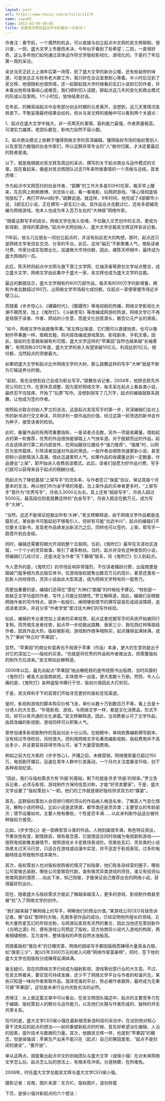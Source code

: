 ```yaml
---
layout: post
url: https://www.huxiu.com/article/11174
name: saya65
time: 2013-03-09 09:05
title: 这是吴文辉在起点中文的最后一次采访？
---
```

作者注：春节前，一个偶然的机会，可以直接与创立起点中文网的吴文辉聊聊。很兴奋，一则，盛大文学上市悬而未决，今年似乎看到了些希望；二则，一直很好奇，这么多年他们如何通过具体运作将文学版权影视化、游戏化的。于是约了年后第一周的采访。

采访当天正赶上上海年后第一场雪，到了盛大文学的新办公楼，还有些装修的味道，可是吴总正与财务老大聊工作，我只好在会议室里耐心等着。半小时后见到了吴文辉，他很随和也很热情，还一起聊起我大学时候看的玄幻小说和它的作者，并未看出他有啥事闹心或难受。我们顺利切入话题，聊起点这几年的变化和商业模式的形成以及案例。1个小时后，愉快结束对话。

在年前，的确耳闻起点中会有部分创业时期的元老离开。没想到，这几天里情况急转直下。不敢妄猜最终结果会如何，但从与吴文辉的接触中可以看到两个关键点：

1、起点在盛大文学中独大，非一天两天的事情，盈利能力最强，作者质量极高，可谓实力雄厚。老团队都在，影响力自然不容小觑。

2、起点商业模式上依赖于懂得网络文学的资深编辑，懂得版权市场的版权策划人以及变现力极强的白金作家们，所以这群非常专业的“人”做何归属，才决定着最后的胜者是谁。

以下，就是我根据对吴文辉及周边的采访，撰写的关于起点商业与运作模式的文章。现在看起来，像是对吴文辉团队过去11年来所做事情的一个浓缩与总结。首发虎嗅：

作为起点中文网签约的白金作者，“跳舞”的工作大多是SOHO在家，每天早上醒来，先在网上刷刷微博，浏览些小说，看一看电影，玩两把游戏。“等心情彻底愉悦放松了，再打开Word码字。”跳舞说道。就这样，9年时间，他完成了4部都市小说，3部玄幻小说，正在撰写一部玄幻小说。其作品总点击数过亿，还有多部被改编为网络游戏。他本人也成为年入百万左右的“大神级”网络作家。

“随着这群写手的成长，网络文学也渐入佳境，不仅融入文艺创作的主流，更成为影视剧、游戏的策源地。”起点中文网创始人，盛大文学总裁吴文辉这样告诉记者。

11年前，他与几位朋友一同创立起点时，并没有如此宏大的构想，那时，起点还只是网络文学发烧友交流、分享的平台。此后，这块“磁石”不断聚集人气，借助读者付费、作家分成实现商业化，加速做大市场份额，因此，被陈天桥相中，最终成为盛大网络的一员。

此后，陈天桥将起点中文网与旗下晋江文学网、红袖添香等原创文学站点整合，成立盛大文学，网络文学由此集中于盛大一家，吴文辉也成为盛大文学的总裁。

最近的数据显示，盛大文学拥有约600万部作品，每天有8000万字的新增量，拥有作者总数超过160万，占网络文学市场超七成份额，仅起点一家便掌握市场近半壁江山。

而随着《步步惊心》、《裸婚时代》、《甄嬛传》等电视剧的热播，网络文学影视化大潮不期而至，加上《鬼吹灯》、《斗破苍穹》等改编成网游的热浪，网络文学已不再是局限于读者、作者、网站的小生意，而是文化创意源头，数百亿元产业的源泉。

“如今，网络文学作品就像苹果。”吴文辉比喻道，它们既可以直接拍卖，也可以像制作苹果酱一样，取精去粗，将内容改编成游戏策划、影视剧本、手机文章。因此，版权的生意越来越有利可图，盛大文学这样的“苹果园”自然也越来越“长袖善舞”。有预测称2012年度，盛大文学的收入有望突破10亿元，利润达到1亿元，按份额，当然起点的贡献最大。

如果把盛大文学和起点比作网络文学的大树，那么跳舞这样的写手“大神”就是不断为它输送养分的根。

“起初，我也没想到自己会成为职业写手。”跳舞告诉记者，2004年，他辞去原先外贸公司的工作，在家休息调整，因为爱好网络文学，每天呆在起点上看各类小说，最终忍不住技痒，开始了“玩票”写作。没想到刚写了几万字，起点的编辑就联系跳舞，让他成为签约作者。

按照起点联合创始人罗立的说法，这是起点发现写手的第一步，资深编辑们会对上传的新书进行交叉审读，共同评判一部作品的价值，经过这第一轮筛选的新书会作为种子，接受读者的检验。

此时，衡量作品的有两项重要指标，一是读者点击数，另外一项是收藏量。借助起点的第一轮推荐，优秀的作品很快能够踏上人气快车道。对于脱颖而出的作品，起点会选择进行第二轮内部宣传，在网站醒目位置给予“强力推荐”。“强推”时，以网页为宣传载体，引导读者加速对作品的筛选，一般作者会顺势快速更新小说，甚至控制小说剧情进入高潮，借此迅速累积人气。如果作品的收藏量达到一定数量，作品便会“上架”，即开始进入收费阅读模式。此后，读者们自愿为好作品付费，写手们就可以获得来自于起点的稿酬分成。

而起点为了降低基层“上架写手”的流失率，与作者签订“保底”协议，保证其每个月基本的生活，再以他们作为金字塔的塔基，当上架作品的买单者更多时，“上架写手”晋升为“优秀写手”，月收入3000元左右，其上还有“超级写手”，月收入超过5000元，最高段位则是跳舞这样的“白金写手”，月收入稳定在数万元，成为写手“大神”。

“当然，这还不能保证挖掘出所有‘大神’。”吴文辉解释道，由于网络文学作品都是连载形式，某些新书可能起初不够吸引人，但却有可能“光武中兴”，起点的编辑们不仅要关注新书，发现老作品焕发出新活力之后，同样也可以签约、上架，帮写手一路晋升到白金级。

同时，编辑还需要将眼光开阔到整个互联网。当初，《鬼吹灯》最早在天涯社区连载，一个个小的灵异故事，吸引了诸多粉丝。当时，起点并没有这种类型的小说，但编辑们几经讨论，还是决定与作者“天下霸唱”联系，将《鬼吹灯》引入到起点。

令人意外的是，《鬼吹灯》的市场反响异常强烈，不仅读者踊跃付费，出版商更是踏破门槛争相为其出版实体书，仅游戏版权就售出数百万元的高价，甚至还激发一批新人纷纷效仿，灵异小说由此大型其道，成为网络文学特有的一股势力。

而更加重要的是，编辑们还得在“潜在”大神们“跑偏”的时候给予建议。“特别是一些缺乏文学功底的作者，写作上可能比较随性。”罗立解释道，因此，编辑们会根据网络作者的写作特点，提供一些指引，阐明哪些情节的撰写容易形成阅读障碍，造成读者流失，并且分享“作者学堂”里过往大神们的写作经验。

如此，编辑的专业直觉加上读者的买单投票，起点这套挖掘写手的系统开始被同行复制。而凭借先发者优势，起点早一步挖掘出跳舞、唐家三少、我吃西红柿等超级作者，因其作品大热，版权被影视、游戏制作商争相购买，起点赚得盆满钵满，成为了“果树”林立的“苹果园”。

显然，“苹果园”的商业轮盘再也不局限于苹果（作品）本身，更大的生意则是出于对它的深加工——版权的买卖。“也就是将优秀的作品和作者推出去，把需要版权的制作方拉进来。”吴文辉如此解释道。

2006年以后，最先向起点“苹果园”抛出橄榄枝的是传统图书出版商，当时风靡的《鬼吹灯》被各大出版商疯抢，实体图书一出版，便大卖数十万册。然而，令人心痛的是，《鬼吹灯》各种盗版书横行于世，版权价值因此大打折扣。

于是，吴文辉和手下的高管们开始寻觅更好的版权变现渠道。

是时，影视和游戏的脚本购买价格飞涨，单价从数十万到数百万不等，看上去是十分诱人的大生意。“毕竟影视、游戏，与网络文学一样，都是文化消费品，形式不同，却可以有共通的文化承载。”吴文辉解释道。因此，当消费者认可了文学作品，由其改编的影视剧、游戏同样可以积聚人气。

曾参加诸多影视剧制作的高岩对此十分认同。在她眼中，单纯依靠编剧撰写剧本，没有经过市场检验，风险很大。而利用网络文学名著改编影视剧，版权费用并不高出多少，并且更容易获得市场认可，省下大量营销费用。

例如之前大红大紫的《步步惊心》，开播之前，未做营销，网络搜索量已超过150万，电视剧开播后，迅速在青年人群中引发轰动，一个月内关注度暴涨15倍，创下各种收视纪录。

“因此，我们与版权需求方有‘共振’的基础，剩下的就是寻求‘共振’的频率。”罗立告诉记者，必须与影视、游戏制作方保持信息对称，才能“好货卖要家”。于是，盛大文学设置了“版权策划人”一职。他们的工作就是做好版权供求双方的“媒婆”。

首先，这群版权策划人会将排行榜的顶尖的作品纳入候选名单，了解其人气变化情况，解构小说的特征，比如小说是武侠类、都市类还是灵异类；主要受众的年龄层次；情节设置如何，主要人物有哪些，个性是否丰满……以此来判断作品适合被何种版权方接受。

比如，《步步惊心》是一部典型宫斗类的作品，人物刻画很丰满，角色特征突出，节奏张弛有度，剧情跌宕，很有悬念感，它就很适合同时改编为电视剧和游戏——按照电视剧集发展情节，按照游戏关卡变换场景进阶。但某些玄幻、灵异类的小说场景太过天马行空，只适合在游戏或动漫中实现，并不适宜于影视表现，过多的电脑特技会导致制作成本飙升。

其次，版权策划人也对版权收购者的情况了如指掌，他们有各自经营的圈子，哪些公司爱做古装剧，哪些公司爱做现代剧，谁有做灵异类游戏的项目，谁又有投资仙侠类网游的潜质……如此下来，知己知彼，才能保证自己推荐出去的网络小说，获得最好的出价。

现在，随着盛大与版权需求方彼此了解越来越深入，更多的游戏、影视制作商甚至被“拉”入了网络文学的创作。

“我们越来越了解网络上的写手，明晰他们的商业价值。”某游戏公司CEO肖琰告诉记者。像“血红”那样的大咖，先期多部作品的成功，已经证明他所擅长的领域，又有大量热爱玄幻的年轻忠粉，与网游玩家具有天然的重合，因此当他还在策划新作《光明之源》时，便有游戏公司预定了版权，双方协商将小说代入游戏的构架，两者相辅相依，互为宣传，整体版权的声势自然水涨船高。

而随着版权“推拉术”的日臻完善，网络的超级写手都因版税而赚得大量真金白银，如“唐家三少”，就以5年3300万元的收入问鼎“网络作家富豪榜”。同时，签下他的盛大文学也因版权分成赚得盆满钵满。

毫无疑问，现在的网络文学已经成为辐射影视、游戏等创意行业的大生意。不过，在吴文辉看来，要实现可持续发展，还少不了网络文学平台与作者的和谐共生。某些只知道一味向作者索取作品，涸泽而渔的平台，势必被作者摒弃，最终成为无果可摘“苹果园”。这恰是未来行业内优胜劣汰的必然。

虎嗅注：从上面这篇文章中可以看出，在吴文辉团队描述中，起点的主要竞争力在于编辑、版权策划人的眼光与运作能力，以及他们长期与作者形成的、独特的共生共荣关系。

恰巧的是，盛大文学CEO侯小强在最新接受新浪科技的采访中，在谈到他对核心骨干流失后的起点的想法——如何重塑新起点的时候，首先却希望淡化编辑、人治的因素，提升技术与数据的力量。其次，他跟吴文辉一样，也提到“苹果园”的概念，但是侯强调：苹果生产出来不能只在（起点）自己的果园里卖，“起点不是封闭的堡垒”，“要开放”。

单从这两点，就能看出起点中文的创始团队与盛大文学（或侯小强）在对未来网络文学怎么玩、起点怎么玩的想法上，有根本性冲突。分道扬镳，在所难免。

2008年，时任盛大文学总裁吴文辉与盛大文学CEO侯小强。

摄影记者：肖南，图片来源：东方IC，版权图片，请勿转载

下页，是侯小强对新起点的六个想法：

